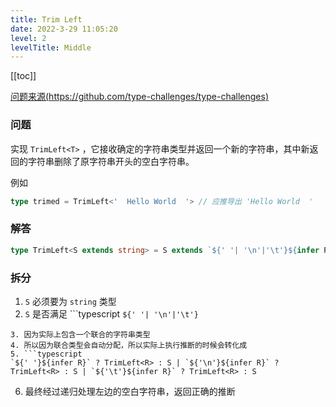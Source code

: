 ```yaml
---
title: Trim Left
date: 2022-3-29 11:05:20
level: 2
levelTitle: Middle
---
```


[[toc]]

[问题来源(https://github.com/type-challenges/type-challenges)](https://github.com/FuBaooo/type-challenges/blob/master/questions/106-medium-trimleft/README.zh-CN.md)

### 问题
实现 `TrimLeft<T>` ，它接收确定的字符串类型并返回一个新的字符串，其中新返回的字符串删除了原字符串开头的空白字符串。

例如
```typescript
type trimed = TrimLeft<'  Hello World  '> // 应推导出 'Hello World  '
```

### 解答
```typescript
type TrimLeft<S extends string> = S extends `${' '| '\n'|'\t'}${infer R}` ? TrimLeft<R> : S
```

### 拆分
1. `S` 必须要为 `string` 类型
2. `S` 是否满足 ```typescript 
`${' '| '\n'|'\t'}`
``` 开头
3. 因为实际上包含一个联合的字符串类型
4. 所以因为联合类型会自动分配，所以实际上执行推断的时候会转化成
5. ```typescript
`${' '}${infer R}` ? TrimLeft<R> : S | `${'\n'}${infer R}` ? TrimLeft<R> : S | `${'\t'}${infer R}` ? TrimLeft<R> : S
```
6. 最终经过递归处理左边的空白字符串，返回正确的推断
